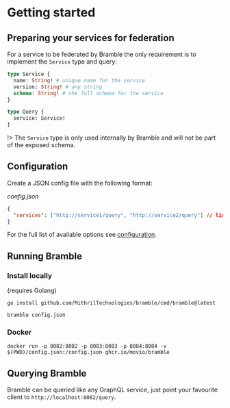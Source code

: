 # Getting started

## Preparing your services for federation

For a service to be federated by Bramble the only requirement is to implement the `Service` type and query:

```graphql
type Service {
  name: String! # unique name for the service
  version: String! # any string
  schema: String! # the full schema for the service
}

type Query {
  service: Service!
}
```

!> The `Service` type is only used internally by Bramble and will not be part of the exposed schema.

## Configuration

Create a JSON config file with the following format:

_config.json_

```json
{
  "services": ["http://service1/query", "http://service2/query"] // list of services to federate
}
```

For the full list of available options see [configuration](configuration.md).

## Running Bramble

### Install locally

(requires Golang)

```
go install github.com/MithrilTechnologies/bramble/cmd/bramble@latest
```

```
bramble config.json
```

### Docker

```
docker run -p 8082:8082 -p 8083:8083 -p 8084:8084 -v $(PWD)/config.json:/config.json ghcr.io/movio/bramble
```

## Querying Bramble

Bramble can be queried like any GraphQL service, just point your favourite
client to `http://localhost:8082/query`.
